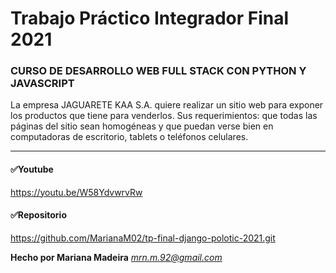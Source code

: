 # Trabajo Práctico Integrador Final 2021
### CURSO DE DESARROLLO WEB FULL STACK CON PYTHON Y JAVASCRIPT

La empresa JAGUARETE KAA S.A. quiere realizar un sitio web para exponer los productos que tiene para venderlos. Sus requerimientos: que todas las páginas del sitio sean homogéneas y que puedan verse bien en computadoras de escritorio, tablets o teléfonos celulares.

*****************************
#### :white_check_mark:Youtube
https://youtu.be/W58YdvwrvRw

#### :white_check_mark:Repositorio
https://github.com/MarianaM02/tp-final-django-polotic-2021.git


**Hecho por Mariana Madeira**
*mrn.m.92@gmail.com*

